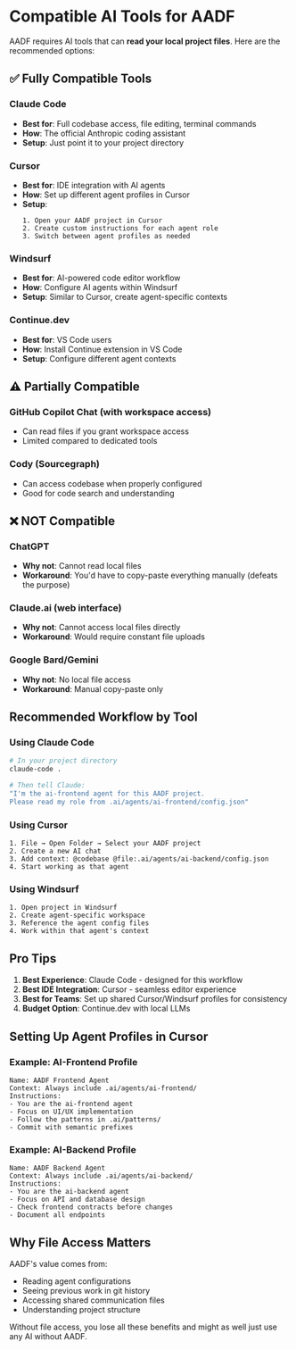 # Compatible AI Tools for AADF

AADF requires AI tools that can **read your local project files**. Here are the recommended options:

## ✅ Fully Compatible Tools

### Claude Code
- **Best for**: Full codebase access, file editing, terminal commands
- **How**: The official Anthropic coding assistant
- **Setup**: Just point it to your project directory

### Cursor
- **Best for**: IDE integration with AI agents
- **How**: Set up different agent profiles in Cursor
- **Setup**: 
  ```
  1. Open your AADF project in Cursor
  2. Create custom instructions for each agent role
  3. Switch between agent profiles as needed
  ```

### Windsurf
- **Best for**: AI-powered code editor workflow
- **How**: Configure AI agents within Windsurf
- **Setup**: Similar to Cursor, create agent-specific contexts

### Continue.dev
- **Best for**: VS Code users
- **How**: Install Continue extension in VS Code
- **Setup**: Configure different agent contexts

## ⚠️ Partially Compatible

### GitHub Copilot Chat (with workspace access)
- Can read files if you grant workspace access
- Limited compared to dedicated tools

### Cody (Sourcegraph)
- Can access codebase when properly configured
- Good for code search and understanding

## ❌ NOT Compatible

### ChatGPT
- **Why not**: Cannot read local files
- **Workaround**: You'd have to copy-paste everything manually (defeats the purpose)

### Claude.ai (web interface)
- **Why not**: Cannot access local files directly
- **Workaround**: Would require constant file uploads

### Google Bard/Gemini
- **Why not**: No local file access
- **Workaround**: Manual copy-paste only

## Recommended Workflow by Tool

### Using Claude Code
```bash
# In your project directory
claude-code .

# Then tell Claude:
"I'm the ai-frontend agent for this AADF project.
Please read my role from .ai/agents/ai-frontend/config.json"
```

### Using Cursor
```
1. File → Open Folder → Select your AADF project
2. Create a new AI chat
3. Add context: @codebase @file:.ai/agents/ai-backend/config.json
4. Start working as that agent
```

### Using Windsurf
```
1. Open project in Windsurf
2. Create agent-specific workspace
3. Reference the agent config files
4. Work within that agent's context
```

## Pro Tips

1. **Best Experience**: Claude Code - designed for this workflow
2. **Best IDE Integration**: Cursor - seamless editor experience
3. **Best for Teams**: Set up shared Cursor/Windsurf profiles for consistency
4. **Budget Option**: Continue.dev with local LLMs

## Setting Up Agent Profiles in Cursor

### Example: AI-Frontend Profile
```
Name: AADF Frontend Agent
Context: Always include .ai/agents/ai-frontend/
Instructions: 
- You are the ai-frontend agent
- Focus on UI/UX implementation
- Follow the patterns in .ai/patterns/
- Commit with semantic prefixes
```

### Example: AI-Backend Profile  
```
Name: AADF Backend Agent
Context: Always include .ai/agents/ai-backend/
Instructions:
- You are the ai-backend agent
- Focus on API and database design
- Check frontend contracts before changes
- Document all endpoints
```

## Why File Access Matters

AADF's value comes from:
- Reading agent configurations
- Seeing previous work in git history
- Accessing shared communication files
- Understanding project structure

Without file access, you lose all these benefits and might as well just use any AI without AADF.